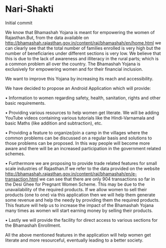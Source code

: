 # Nari-Shakti
Initial commit

We know that Bhamashah Yojana is meant for empowering the women of Rajasthan.But, from the data available on 
http://bhamashah.rajasthan.gov.in/content/raj/bhamashah/en/home.html we can clearly see that the total number of families enrolled is 
very high but the number of beneficiaries under different sections is very low. We believe that this is due to the lack of 
awareness and illiteracy in the rural parts; which is a common problem all over the country. 
The Bhamashah Yojana is exclusively for empowering women and for their financial inclusion.

We want to improve this Yojana by increasing its reach and accessibility. 

We have decided to propose an Android Application which will provide: 

•	Information to women regarding safety, health, sanitation, rights and other basic requirements. 

•	Providing various resources to help women get literate. We will be adding YouTube videos containing various tutorials like 
  the Hindi-Varnamala and basic Maths (like addition and subtraction), etc. 
  
•	Providing a feature to organize/join a camp in the villages where the common problems can be discussed on a regular basis and 
  solutions to those problems can be proposed. In this way people will become more aware and there will be an increased participation 
  in the government related schemes. 
  
• Furthermore we are proposing to provide trade related features for small scale industries of Rajasthan.If we refer to the data provided 
  on the website http://bhamashah.rajasthan.gov.in/content/raj/bhamashah/en/e-transaction.html we can see that there are 
  only 904 transactions so far in the Desi Ghee for Pregnant Women Scheme. This may be due to the unavailability of the required products. 
  If we allow women to sell their products (one to one) via this application then we will help them generate some revenue and help the
  needy by providing them the required products. This feature will help us to increase the impact of the Bhamashah Yojana many times as
  women will start earning money by selling their products. 
  
  •	Lastly we will provide the facility for direct access to various sections for the Bhamashah Enrollment.

All the above mentioned features in the application will help women get literate and more resourceful, eventually leading to a better 
society.

